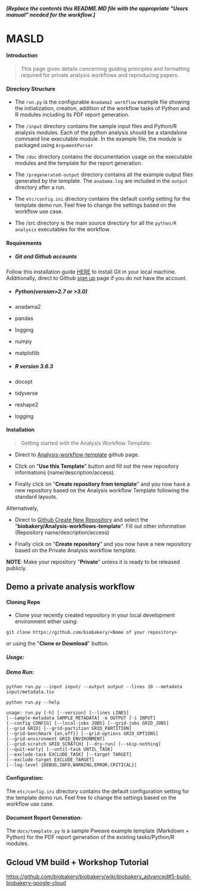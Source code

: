 ##### [Replace the contents this README.MD file with the appropriate "Users manual" needed for the workflow.]

# MASLD


#### Introduction
> This page gives details concerning guiding principles and formatting required for private analysis workflows and reproducing papers.


#### Directory Structure

- The `run.py` is the configurable `Anadama2 workflow` example file showing the initialization, creation, addition of the workflow tasks of Python and R modules including its PDF report generation.

- The `/input` directory contains the sample input files and Python/R analysis modules. Each of the python analysis should be a standalone command line executable module. In the example file, the module is packaged using `ArgumentParser`

- The `/doc` directory contains the documentation usage on the executable modules and the template for the report generation.

- The `/pregenerated-output` directory contains all the example output files generated by the template. The `anadama.log` are included in the `output` directory after a run.

- The `etc/config.ini` directory contains the default config setting for the template demo run. Feel free to change the settings based on the workflow use case.

- The /src directory is the main source directory for all the `python/R analysis` executables for the workflow.



#### Requirements

- ##### Git and Github accounts

Follow this installation guide [HERE](https://git-scm.com/book/en/v2/Getting-Started-Installing-Git) to install Git in your local machine. Additionally, direct to Github [sign up](https://github.com/join?source=header-home) page if you do not have the account.

- ##### Python(version>2.7 or >3.0)
- anadama2
- pandas
- logging
- numpy
- matplotlib

- ##### R version 3.6.3
- docopt
- tidyverse
- reshape2
- logging

#### Installation

> Getting started with the Analysis Workflow Template:

- Direct to [Analysis-workflow-template](https://github.com/biobakery/Analysis-workflows-template) github page.

- Click on "**Use this Template**" button and fill out the new repository informations (name/description/access).

- Finally click on "**Create repository from template**" and you now have a new repository based on the Analysis workflow Template following the standard layouts.


Alternatively,

- Direct to [Github Create New Repository](https://github.com/organizations/biobakery/repositories/new) and select the "**biobakery/Analysis-workflows-template**". Fill out other information (Repository name/description/access)

- Finally click on "**Create repository**" and you now have a new repository based on the Private Analysis workflow template.

  

**NOTE**: Make your repository "**Private**" unless it is ready to be released publicly.

  

##  Demo a private analysis workflow

  
####  Cloning Repo
  

- Clone your recently created repository in your local development environment either using:
```
git clone https://github.com/biobakery/<Name of your repository>
```
or using the "**Clone or Download**" button.

##### Usage:
##### Demo Run:
```
python run.py --input input/ --output output --lines 10 --metadata input/metadata.tsv 
```
```python run.py --help```

```
usage: run.py [-h] [--version] [--lines LINES]
[--sample-metadata SAMPLE_METADATA] -o OUTPUT [-i INPUT]
[--config CONFIG] [--local-jobs JOBS] [--grid-jobs GRID_JOBS]
[--grid GRID] [--grid-partition GRID_PARTITION]
[--grid-benchmark {on,off}] [--grid-options GRID_OPTIONS]
[--grid-environment GRID_ENVIRONMENT]
[--grid-scratch GRID_SCRATCH] [--dry-run] [--skip-nothing]
[--quit-early] [--until-task UNTIL_TASK]
[--exclude-task EXCLUDE_TASK] [--target TARGET]
[--exclude-target EXCLUDE_TARGET]
[--log-level {DEBUG,INFO,WARNING,ERROR,CRITICAL}]
```
#### Configuration:

The `etc/config.ini` directory contains the default configuration setting for the template demo run. Feel free to change the settings based on the workflow use case.

  

#### Document Report Generation:

The `docs/template.py` is a sample Pweave example template (Markdown + Python) for the PDF report generation of the existing tasks/Python/R modules.

## Gcloud VM build + Workshop Tutorial
https://github.com/biobakery/biobakery/wiki/biobakery_advanced#5-build-biobakery-google-cloud
